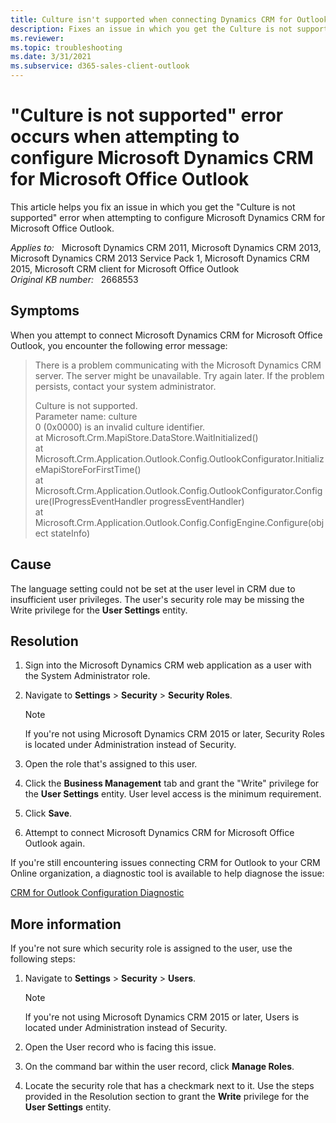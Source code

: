 ```yaml
---
title: Culture isn't supported when connecting Dynamics CRM for Outlook
description: Fixes an issue in which you get the Culture is not supported error when attempting to configure Microsoft Dynamics CRM for Microsoft Office Outlook.
ms.reviewer: 
ms.topic: troubleshooting
ms.date: 3/31/2021
ms.subservice: d365-sales-client-outlook
---
```

# "Culture is not supported" error occurs when attempting to configure Microsoft Dynamics CRM for Microsoft Office Outlook

This article helps you fix an issue in which you get the "Culture is not supported" error when attempting to configure Microsoft Dynamics CRM for Microsoft Office Outlook.

_Applies to:_ &nbsp; Microsoft Dynamics CRM 2011, Microsoft Dynamics CRM 2013, Microsoft Dynamics CRM 2013 Service Pack 1, Microsoft Dynamics CRM 2015, Microsoft CRM client for Microsoft Office Outlook  
_Original KB number:_ &nbsp; 2668553

## Symptoms

When you attempt to connect Microsoft Dynamics CRM for Microsoft Office Outlook, you encounter the following error message:

> There is a problem communicating with the Microsoft Dynamics CRM server. The server might be unavailable. Try again later. If the problem persists, contact your system administrator.
>
> Culture is not supported.  
> Parameter name: culture  
0 (0x0000) is an invalid culture identifier.  
 at Microsoft.Crm.MapiStore.DataStore.WaitInitialized()  
 at Microsoft.Crm.Application.Outlook.Config.OutlookConfigurator.InitializeMapiStoreForFirstTime()  
 at Microsoft.Crm.Application.Outlook.Config.OutlookConfigurator.Configure(IProgressEventHandler progressEventHandler)  
 at Microsoft.Crm.Application.Outlook.Config.ConfigEngine.Configure(object stateInfo)

## Cause

The language setting could not be set at the user level in CRM due to insufficient user privileges. The user's security role may be missing the Write privilege for the **User Settings** entity.

## Resolution

1. Sign into the Microsoft Dynamics CRM web application as a user with the System Administrator role.

2. Navigate to **Settings** > **Security** > **Security Roles**.

    > [!NOTE]
    > If you're not using Microsoft Dynamics CRM 2015 or later, Security Roles is located under Administration instead of Security.

3. Open the role that's assigned to this user.
4. Click the **Business Management** tab and grant the "Write" privilege for the **User Settings** entity. User level access is the minimum requirement.
5. Click **Save**.
6. Attempt to connect Microsoft Dynamics CRM for Microsoft Office Outlook again.

If you're still encountering issues connecting CRM for Outlook to your CRM Online organization, a diagnostic tool is available to help diagnose the issue:

[CRM for Outlook Configuration Diagnostic](https://aka.ms/crmoutlookconfigkb)

## More information

If you're not sure which security role is assigned to the user, use the following steps:

1. Navigate to **Settings** > **Security** > **Users**.

    > [!NOTE]
    > If you're not using Microsoft Dynamics CRM 2015 or later, Users is located under Administration instead of Security.

2. Open the User record who is facing this issue.
3. On the command bar within the user record, click **Manage Roles**.
4. Locate the security role that has a checkmark next to it. Use the steps provided in the Resolution section to grant the **Write** privilege for the **User Settings** entity.
